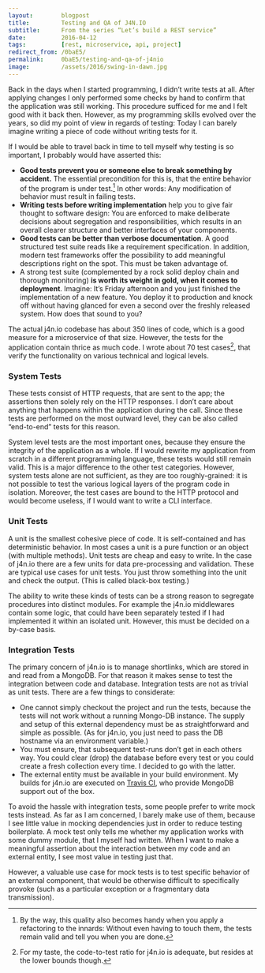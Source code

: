 ```yaml
---
layout:        blogpost
title:         Testing and QA of J4N.IO
subtitle:      From the series “Let’s build a REST service”
date:          2016-04-12
tags:          [rest, microservice, api, project]
redirect_from: /0baE5/
permalink:     0baE5/testing-and-qa-of-j4nio
image:         /assets/2016/swing-in-dawn.jpg
---
```


Back in the days when I started programming, I didn’t write tests at all. After applying changes I only performed some checks by hand to confirm that the application was still working. This procedure sufficed for me and I felt good with it back then. However, as my programming skills evolved over the years, so did my point of view in regards of testing: Today I can barely imagine writing a piece of code without writing tests for it.

If I would be able to travel back in time to tell myself why testing is so important, I probably would have asserted this:

- **Good tests prevent you or someone else to break something by accident.** The essential precondition for this is, that the entire behavior of the program is under test.[^1] In other words: Any modification of behavior must result in failing tests.
- **Writing tests before writing implementation** help you to give fair thought to software design: You are enforced to make deliberate decisions about segregation and responsibilities, which results in an overall clearer structure and better interfaces of your components.
- **Good tests can be better than verbose documentation**. A good structured test suite reads like a requirement specification. In addition, modern test frameworks offer the possibility to add meaningful descriptions right on the spot. This must be taken advantage of.
- A strong test suite (complemented by a rock solid deploy chain and thorough monitoring) **is worth its weight in gold, when it comes to deployment**. Imagine: It’s Friday afternoon and you just finished the implementation of a new feature. You deploy it to production and knock off without having glanced for even a second over the freshly released system. How does that sound to you?

The actual j4n.io codebase has about 350 lines of code, which is a good measure for a microservice of that size. However, the tests for the application contain thrice as much code. I wrote about 70 test cases[^2], that verify the functionality on various technical and logical levels.

### System Tests
These tests consist of HTTP requests, that are sent to the app; the assertions then solely rely on the HTTP responses. I don’t care about anything that happens within the application during the call. Since these tests are performed on the most outward level, they can be also called “end-to-end” tests for this reason.

System level tests are the most important ones, because they ensure the integrity of the application as a whole. If I would rewrite my application from scratch in a different programming language, these tests would still remain valid. This is a major difference to the other test categories. However, system tests alone are not sufficient, as they are too roughly-grained:
it is not possible to test the various logical layers of the program code in isolation. Moreover, the test cases are bound to the HTTP protocol and would become useless, if I would want to write a CLI interface.

### Unit Tests
A unit is the smallest cohesive piece of code. It is self-contained and has deterministic behavior. In most cases a unit is a pure function or an object (with multiple methods). Unit tests are cheap and easy to write. In the case of j4n.io there are a few units for data pre-processing and validation. These are typical use cases for unit tests. You just throw something into the unit and check the output. (This is called black-box testing.)

The ability to write these kinds of tests can be a strong reason to segregate procedures into distinct modules. For example the j4n.io middlewares contain some logic, that could have been separately tested if I had implemented it within an isolated unit. However, this must be decided on a by-case basis.

### Integration Tests
The primary concern of j4n.io is to manage shortlinks, which are stored in and read from a MongoDB. For that reason it makes sense to test the integration between code and database. Integration tests are not as trivial as unit tests. There are a few things to considerate:

- One cannot simply checkout the project and run the tests, because the tests will not work without a running Mongo-DB instance. The supply and setup of this external dependency must be as straightforward and simple as possible. (As for j4n.io, you just need to pass the DB hostname via an environment variable.)
- You must ensure, that subsequent test-runs don’t get in each others way. You could clear (drop) the database before every test or you could create a fresh collection every time. I decided to go with the latter.
- The external entity must be available in your build environment. My builds for j4n.io are executed on [Travis CI](https://travis-ci.org), who provide MongoDB support out of the box.

To avoid the hassle with integration tests, some people prefer to write mock tests instead. As far as I am concerned, I barely make use of them, because I see little value in mocking dependencies just in order to reduce testing boilerplate. A mock test only tells me whether my application works with some dummy module, that I myself had written. When I want to make a meaningful assertion about the interaction between my code and an external entity, I see most value in testing just that.

However, a valuable use case for mock tests is to test specific behavior of an external component, that would be otherwise difficult to specifically provoke (such as a particular exception or a fragmentary data transmission).


[^1]: By the way, this quality also becomes handy when you apply a refactoring to the innards: Without even having to touch them, the tests remain valid and tell you when you are done.
[^2]: For my taste, the code-to-test ratio for j4n.io is adequate, but resides at the lower bounds though.
